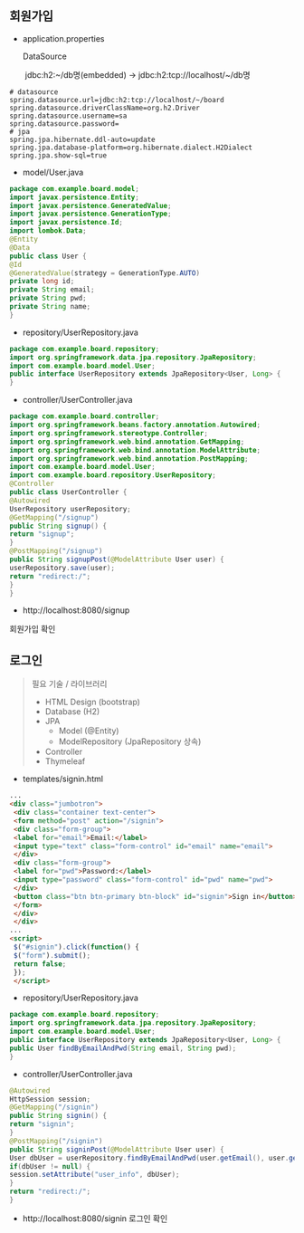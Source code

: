 ## 회원가입

- application.properties

  DataSource

  ​	jdbc:h2:~/db명(embedded) → jdbc:h2:tcp://localhost/~/db명

```
# datasource
spring.datasource.url=jdbc:h2:tcp://localhost/~/board
spring.datasource.driverClassName=org.h2.Driver
spring.datasource.username=sa
spring.datasource.password=
# jpa
spring.jpa.hibernate.ddl-auto=update
spring.jpa.database-platform=org.hibernate.dialect.H2Dialect
spring.jpa.show-sql=true
```

- model/User.java

```java
package com.example.board.model;
import javax.persistence.Entity;
import javax.persistence.GeneratedValue;
import javax.persistence.GenerationType;
import javax.persistence.Id;
import lombok.Data;
@Entity
@Data
public class User {
@Id
@GeneratedValue(strategy = GenerationType.AUTO)
private long id;
private String email;
private String pwd;
private String name;
}
```

-  repository/UserRepository.java

```java
package com.example.board.repository;
import org.springframework.data.jpa.repository.JpaRepository;
import com.example.board.model.User;
public interface UserRepository extends JpaRepository<User, Long> {
}
```

- controller/UserController.java

```java
package com.example.board.controller;
import org.springframework.beans.factory.annotation.Autowired;
import org.springframework.stereotype.Controller;
import org.springframework.web.bind.annotation.GetMapping;
import org.springframework.web.bind.annotation.ModelAttribute;
import org.springframework.web.bind.annotation.PostMapping;
import com.example.board.model.User;
import com.example.board.repository.UserRepository;
@Controller
public class UserController {
@Autowired
UserRepository userRepository;
@GetMapping("/signup")
public String signup() {
return "signup";
}
@PostMapping("/signup")
public String signupPost(@ModelAttribute User user) {
userRepository.save(user);
return "redirect:/";
}
}
```

-  http://localhost:8080/signup  

  회원가입 확인

## 로그인

> 필요 기술 / 라이브러리
>
> - HTML Design (bootstrap)
> - Database (H2)
> - JPA 
>   - Model (@Entity)
>   - ModelRepository (JpaRepository 상속)
> - Controller
> - Thymeleaf

- templates/signin.html

```html
...
<div class="jumbotron">
 <div class="container text-center">
 <form method="post" action="/signin">
 <div class="form-group">
 <label for="email">Email:</label>
 <input type="text" class="form-control" id="email" name="email">
 </div>
 <div class="form-group">
 <label for="pwd">Password:</label>
 <input type="password" class="form-control" id="pwd" name="pwd">
 </div>
 <button class="btn btn-primary btn-block" id="signin">Sign in</button>
 </form>
 </div>
 </div>
...
<script>
 $("#signin").click(function() {
 $("form").submit();
 return false;
 });
 </script>
```

-  repository/UserRepository.java

```java
package com.example.board.repository;
import org.springframework.data.jpa.repository.JpaRepository;
import com.example.board.model.User;
public interface UserRepository extends JpaRepository<User, Long> {
public User findByEmailAndPwd(String email, String pwd);
}
```

- controller/UserController.java

```java
@Autowired
HttpSession session;
@GetMapping("/signin")
public String signin() {
return "signin";
}
@PostMapping("/signin")
public String signinPost(@ModelAttribute User user) {
User dbUser = userRepository.findByEmailAndPwd(user.getEmail(), user.getPwd());
if(dbUser != null) {
session.setAttribute("user_info", dbUser);
}
return "redirect:/";
}
```

-  http://localhost:8080/signin 로그인 확인
